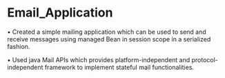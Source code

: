 # Email_Application
• Created a simple mailing application which can be used to send and receive messages using managed Bean in session scope in a serialized fashion. 

• Used java Mail APIs which provides platform-independent and protocol-independent framework to implement stateful mail functionalities. 
